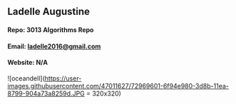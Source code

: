 ## Ladelle Augustine
#### Repo: 3013 Algorithms Repo
#### Email: ladelle2016@gmail.com
#### Website: N/A
![oceandell](https://user-images.githubusercontent.com/47011627/72969601-6f94e980-3d8b-11ea-8799-904a73a8259d.JPG = 320x320)
